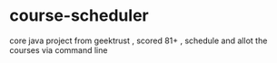 # course-scheduler
core java project from geektrust , scored 81+ , schedule and allot the courses via command line
